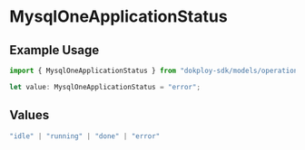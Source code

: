 # MysqlOneApplicationStatus

## Example Usage

```typescript
import { MysqlOneApplicationStatus } from "dokploy-sdk/models/operations";

let value: MysqlOneApplicationStatus = "error";
```

## Values

```typescript
"idle" | "running" | "done" | "error"
```
